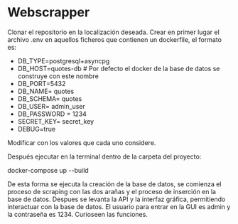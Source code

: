 # Webscrapper 
Clonar el repositorio en la localización deseada.
Crear en primer lugar el archivo .env en aquellos ficheros que contienen un dockerfile, el formato es:

  - DB_TYPE=postgresql+asyncpg
  - DB_HOST=quotes-db # Por defecto el docker de la base de datos se construye con este nombre
  - DB_PORT=5432
  - DB_NAME= quotes
  - DB_SCHEMA= quotes
  - DB_USER= admin_user
  - DB_PASSWORD = 1234
  - SECRET_KEY= secret_key
  - DEBUG=true

Modificar con los valores que cada uno considere.

Después ejecutar en la terminal dentro de la carpeta del proyecto:

  docker-compose up --build

De esta forma se ejecuta la creación de la base de datos, se comienza el proceso de scraping con las dos arañas y el proceso de inserción en la base de datos. Despues se levanta la API y la interfaz gráfica, permitiendo interactuar con la base de datos.
El usuario para entrar en la GUI es admin y la contraseña es 1234.
Curioseen las funciones.


